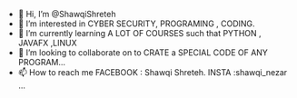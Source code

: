 - 👋 Hi, I’m @ShawqiShreteh
- 👀 I’m interested in CYBER SECURITY, PROGRAMING , CODING.
- 🌱 I’m currently learning A LOT OF COURSES such that PYTHON , JAVAFX ,LINUX
- 💞️ I’m looking to collaborate on to CRATE a SPECIAL CODE OF ANY PROGRAM...
- 📫 How to reach me FACEBOOK : Shawqi Shreteh.    INSTA :shawqi_nezar      ...

<!---
ShawqiShreteh/ShawqiShreteh is a ✨ special ✨ repository because its `README.md` (this file) appears on your GitHub profile.
You can click the Preview link to take a look at your changes.
--->
